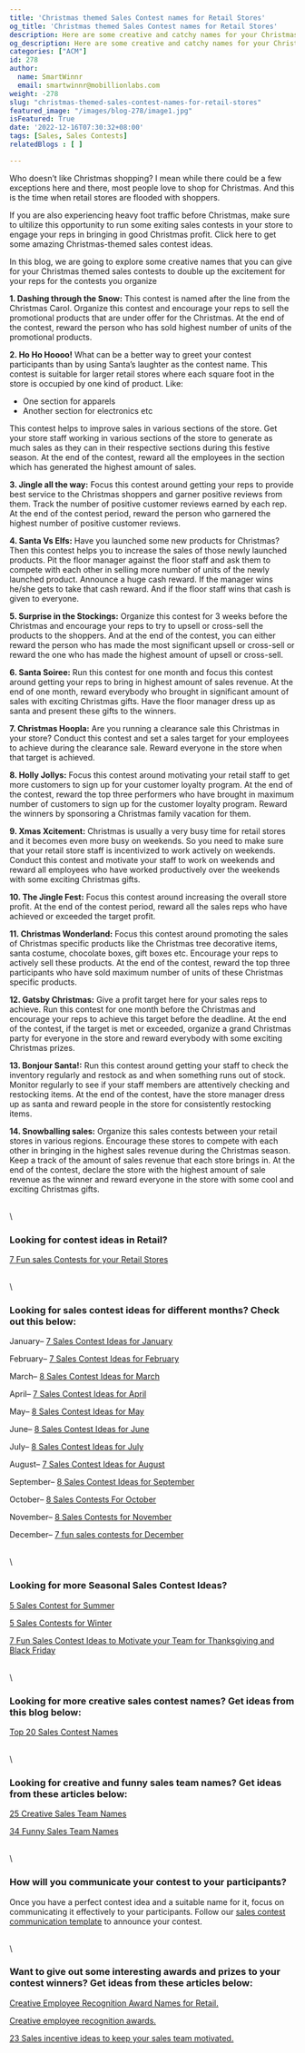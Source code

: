 ```yaml
---
title: 'Christmas themed Sales Contest names for Retail Stores'
og_title: 'Christmas themed Sales Contest names for Retail Stores'
description: Here are some creative and catchy names for your Christmas-themed retail sales contests which would grab the attention of the participants and get them excited to participate in the contests
og_description: Here are some creative and catchy names for your Christmas-themed retail sales contests which would grab the attention of the participants and get them excited to participate in the contests
categories: ["ACM"]
id: 278
author:
  name: SmartWinnr
  email: smartwinnr@mobillionlabs.com
weight: -278
slug: "christmas-themed-sales-contest-names-for-retail-stores"
featured_image: "/images/blog-278/image1.jpg"
isFeatured: True
date: '2022-12-16T07:30:32+08:00'
tags: [Sales, Sales Contests]
relatedBlogs : [ ]

---
```


Who doesn’t like Christmas shopping? I mean while there could be a few exceptions here and there, most people love to shop for Christmas. And this is the time when retail stores are flooded with shoppers. 

If you are also experiencing heavy foot traffic before Christmas, make sure to ultilize this opportunity to run some exiting sales contests in your store to engage your reps in bringing in good Christmas profit. Click here to get some amazing Christmas-themed sales contest ideas.

In this blog, we are going to explore some creative names that you can give for your Christmas themed sales contests to double up the excitement for your reps for the contests you organize

**1. Dashing through the Snow:** This contest is named after the line from the Christmas Carol. Organize this contest and encourage your reps to sell the promotional products that are under offer for the Christmas. At the end of the contest, reward the person who has sold highest number of units of the promotional products.

**2. Ho Ho Hoooo!** What can be a better way to greet your contest participants than by using Santa’s laughter as the contest name. This contest is suitable for larger retail stores where each square foot in the store is occupied by one kind of product. Like:

* One section for apparels
* Another section for electronics etc 

This contest helps to improve sales in various sections of the store. Get your store staff working in various sections of the store to generate as much sales as they can in their respective sections during this festive season. At the end of the contest, reward all the employees in the section which has generated the highest amount of sales.

**3. Jingle all the way:** Focus this contest around getting your reps to provide best service to the Christmas shoppers and garner positive reviews from them. Track the number of positive customer reviews earned by each rep. At the end of the contest period, reward the person who garnered the highest number of positive customer reviews. 

**4. Santa Vs Elfs:** Have you launched some new products for Christmas? Then this contest helps you to increase the sales of those newly launched products. Pit the floor manager against the floor staff and ask them to compete with each other in selling more number of units of the newly launched product. Announce a huge cash reward. If the manager wins he/she gets to take that cash reward. And if the floor staff wins that cash is given to everyone.

**5. Surprise in the Stockings:** Organize this contest for 3 weeks before the Christmas and encourage your reps to try to upsell or cross-sell the products to the shoppers. And at the end of the contest, you can either reward the person who has made the most significant upsell or cross-sell or reward the one who has made the highest amount of upsell or cross-sell.

**6. Santa Soiree:** Run this contest for one month and focus this contest around getting your reps to bring in highest amount of sales revenue. At the end of one month, reward everybody who brought in significant amount of sales with exciting Christmas gifts. Have the floor manager dress up as santa and present these gifts to the winners.

**7. Christmas Hoopla:** Are you running a clearance sale this Christmas in your store? Conduct this contest and set a sales target for your employees to achieve during the clearance sale. Reward everyone in the store when that target is achieved.

**8. Holly Jollys:** Focus this contest around motivating your retail staff to get more customers to sign up for your customer loyalty program. At the end of the contest, reward the top three performers who have brought in maximum number of customers to sign up for the customer loyalty program. Reward the winners by sponsoring a Christmas family vacation for them.

**9. Xmas Xcitement:** Christmas is usually a very busy time for retail stores and it becomes even more busy on weekends. So you need to make sure that your retail store staff is incentivized to work actively on weekends. Conduct this contest and motivate your staff to work on weekends and reward all employees who have worked productively over the weekends with some exciting Christmas gifts. 

**10. The Jingle Fest:** Focus this contest around increasing the overall store profit. At the end of the contest period, reward all the sales reps who have achieved or exceeded the target profit.

**11. Christmas Wonderland:** Focus this contest around promoting the sales of Christmas specific products like the Christmas tree decorative items, santa costume, chocolate boxes, gift boxes etc. Encourage your reps to actively sell these products. At the end of the contest, reward the top three participants who have sold maximum number of units of these Christmas specific products.

**12. Gatsby Christmas:** Give a profit target here for your sales reps to achieve. Run this contest for one month before the Christmas and encourage your reps to achieve this target before the deadline. At the end of the contest, if the target is met or exceeded, organize a grand Christmas party for everyone in the store and reward everybody with some exciting Christmas prizes. 

**13. Bonjour Santa!:** Run this contest around getting your staff to check the inventory regularly and restock as and when something runs out of stock. Monitor regularly to see if your staff members are attentively checking and restocking items. At the end of the contest, have the store manager dress up as santa and reward people in the store for consistently restocking items.

**14. Snowballing sales:** Organize this sales contests between your retail stores in various regions. Encourage these stores to compete with each other in bringing in the highest sales revenue during the Christmas season. Keep a track of the amount of sales revenue that each store brings in. At the end of the contest, declare the store with the highest amount of sale revenue as the winner and reward everyone in the store with some cool and exciting Christmas gifts. 

\
\

### Looking for contest ideas in Retail?

[7 Fun sales Contests for your Retail Stores](https://www.smartwinnr.com/post/7-fun-sales-contests-for-retail-stores/)

\
\

### Looking for sales contest ideas for different months? Check out this below:

January– [7 Sales Contest Ideas for January](https://www.smartwinnr.com/post/7-sales-contest-ideas-for-january/)

February– [7 Sales Contest Ideas for February](https://www.smartwinnr.com/post/7-sales-contest-ideas-for-february/)

March– [8 Sales Contest Ideas for March](https://www.smartwinnr.com/post/8-sales-contest-ideas-for-march/)

April– [7 Sales Contest Ideas for April](https://www.smartwinnr.com/post/7-sales-contest-ideas-for-april/)

May– [8 Sales Contest Ideas for May](https://www.smartwinnr.com/post/8-sales-contest-ideas-for-may/)

June– [8 Sales Contest Ideas for June](https://www.smartwinnr.com/post/8-sales-contest-ideas-for-june/)

July– [8 Sales Contest Ideas for July](https://www.smartwinnr.com/post/8-sales-contest-ideas-for-july-2021/)

August– [7 Sales Contest Ideas for August](https://www.smartwinnr.com/post/7-sales-contest-ideas-for-august/)

September– [8 Sales Contest Ideas for September](https://www.smartwinnr.com/post/8-sales-contest-ideas-for-september/)

October– [8 Sales Contests For October](https://www.smartwinnr.com/post/8-sales-contests-for-october/)

November– [8 Sales Contests for November](https://www.smartwinnr.com/post/8-sales-contests-for-november/)

December– [7 fun sales contests for December](https://www.smartwinnr.com/post/7-fun-sales-contests-for-december/)

\
\

### Looking for more Seasonal Sales Contest Ideas?

[5 Sales Contest for Summer](https://www.smartwinnr.com/post/5-sales-contest-for-summer/)

[5 Sales Contests for Winter](https://www.smartwinnr.com/post/sales-contests-for-winter/)

[7 Fun Sales Contest Ideas to Motivate your Team for Thanksgiving and Black Friday](https://www.smartwinnr.com/post/7-fun-sales-contest-ideas-to-motivate-your-team-for-thanksgiving-and-black-friday/)

\
\

### Looking for more creative sales contest names? Get ideas from this blog below:

[Top 20 Sales Contest Names](https://www.smartwinnr.com/post/top-20-sales-contest-names/)

\
\

### Looking for creative and funny sales team names? Get ideas from these articles below:

[25 Creative Sales Team Names](https://www.smartwinnr.com/post/25-creative-sales-team-names/)

[34 Funny Sales Team Names](https://www.smartwinnr.com/post/funny-sales-team-names/)

\
\

### How will you communicate your contest to your participants?

Once you have a perfect contest idea and a suitable name for it, focus on communicating it effectively to your participants. Follow our [sales contest communication template](https://www.smartwinnr.com/post/sales-contest-communication-template/) to announce your contest.

\
\

### Want to give out some interesting awards and prizes to your contest winners? Get ideas from these articles below:

[Creative Employee Recognition Award Names for Retail.](https://www.smartwinnr.com/post/creative-employee-recognition-award-names-for-retail/)

[Creative employee recognition awards.](https://www.smartwinnr.com/post/creative-employee-recognition-award-names/)

[23 Sales incentive ideas to keep your sales team motivated.](https://www.smartwinnr.com/post/sales-incentive-ideas-to-keep-your-sales-team-motivated/)














